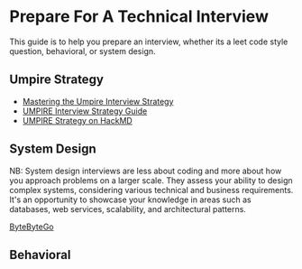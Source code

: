 # Prepare For A Technical Interview
This guide is to help you prepare an interview, whether its a leet code style question, behavioral, or system design.


## Umpire Strategy

- [Mastering the Umpire Interview Strategy](https://www.designgurus.io/blog/mastering-the-umpire-interview-strategy-in-coding-a-step-by-step-guide)
- [UMPIRE Interview Strategy Guide](https://guides.codepath.com/compsci/UMPIRE-Interview-Strategy)
- [UMPIRE Strategy on HackMD](https://hackmd.io/@zXKevDKYS9a3T9goj4cIQA/S1CaDzIIv?type=view)



## System Design
NB: System design interviews are less about coding and more about how you approach problems on a larger scale. They assess your ability to design complex systems, considering various technical and business requirements. It's an opportunity to showcase your knowledge in areas such as databases, web services, scalability, and architectural patterns.

[ByteByteGo](https://bytebytego.com/)


## Behavioral
